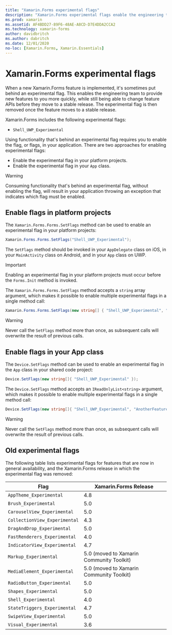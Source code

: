 ```yaml
---
title: "Xamarin.Forms experimental flags"
description: "Xamarin.Forms experimental flags enable the engineering team to ship new features to users more quickly, while still being able to change feature APIs before they move to a stable release."
ms.prod: xamarin
ms.assetid: AF4BDD27-89F6-48AE-A8CD-D7E4DDA2CCA2
ms.technology: xamarin-forms
author: davidbritch
ms.author: dabritch
ms.date: 12/01/2020
no-loc: [Xamarin.Forms, Xamarin.Essentials]
---
```


# Xamarin.Forms experimental flags

When a new Xamarin.Forms feature is implemented, it's sometimes put behind an experimental flag. This enables the engineering team to provide new features to you more quickly, while still being able to change feature APIs before they move to a stable release. The experimental flag is then removed once the feature moves to a stable release.

Xamarin.Forms includes the following experimental flags:

- `Shell_UWP_Experimental`

Using functionality that's behind an experimental flag requires you to enable the flag, or flags, in your application. There are two approaches for enabling experimental flags:

- Enable the experimental flag in your platform projects.
- Enable the experimental flag in your `App` class.

> [!WARNING]
> Consuming functionality that's behind an experimental flag, without enabling the flag, will result in your application throwing an exception that indicates which flag must be enabled.

## Enable flags in platform projects

The `Xamarin.Forms.Forms.SetFlags` method can be used to enable an experimental flag in your platform projects:

```csharp
Xamarin.Forms.Forms.SetFlags("Shell_UWP_Experimental");
```

The `SetFlags` method should be invoked in your `AppDelegate` class on iOS, in your `MainActivity` class on Android, and in your `App` class on UWP.

> [!IMPORTANT]
> Enabling an experimental flag in your platform projects must occur before the `Forms.Init` method is invoked.

The `Xamarin.Forms.Forms.SetFlags` method accepts a `string` array argument, which makes it possible to enable multiple experimental flags in a single method call:

```csharp
Xamarin.Forms.Forms.SetFlags(new string[] { "Shell_UWP_Experimental", "AnotherFeature_Experimental" });
```

> [!WARNING]
> Never call the `SetFlags` method more than once, as subsequent calls will overwrite the result of previous calls.

## Enable flags in your App class

The `Device.SetFlags` method can be used to enable an experimental flag in the `App` class in your shared code project:

```csharp
Device.SetFlags(new string[]{ "Shell_UWP_Experimental" });
```

The `Device.SetFlags` method accepts an `IReadOnlyList<string>` argument, which makes it possible to enable multiple experimental flags in a single method call:

```csharp
Device.SetFlags(new string[]{ "Shell_UWP_Experimental", "AnotherFeature_Experimental" });
```

> [!WARNING]
> Never call the `SetFlags` method more than once, as subsequent calls will overwrite the result of previous calls.

## Old experimental flags

The following table lists experimental flags for features that are now in general availability, and the Xamarin.Forms release in which the experimental flag was removed:

| Flag | Xamarin.Forms Release |
| ---- | --------------------- |
| `AppTheme_Experimental` | 4.8 |
| `Brush_Experimental` | 5.0 |
| `CarouselView_Experimental` | 5.0 |
| `CollectionView_Experimental` | 4.3 |
| `DragAndDrop_Experimental` | 5.0 |
| `FastRenderers_Experimental` | 4.0 |
| `IndicatorView_Experimental` | 4.7 |
| `Markup_Experimental` | 5.0 (moved to Xamarin Community Toolkit) |
| `MediaElement_Experimental` | 5.0 (moved to Xamarin Community Toolkit) |
| `RadioButton_Experimental` | 5.0 |
| `Shapes_Experimental` | 5.0 |
| `Shell_Experimental` | 4.0  |
| `StateTriggers_Experimental` | 4.7 |
| `SwipeView_Experimental` | 5.0 |
| `Visual_Experimental` | 3.6 |
